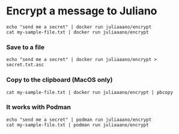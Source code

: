 # Encrypt a message to Juliano

```
echo "send me a secret" | docker run juliaaano/encrypt
cat my-sample-file.txt | docker run juliaaano/encrypt
```

### Save to a file

```
echo "send me a secret" | docker run juliaaano/encrypt > secret.txt.asc
```

### Copy to the clipboard (MacOS only)

```
cat my-sample-file.txt | docker run juliaaano/encrypt | pbcopy
```

### It works with Podman

```
echo "send me a secret" | podman run juliaaano/encrypt
cat my-sample-file.txt | podman run juliaaano/encrypt
```
